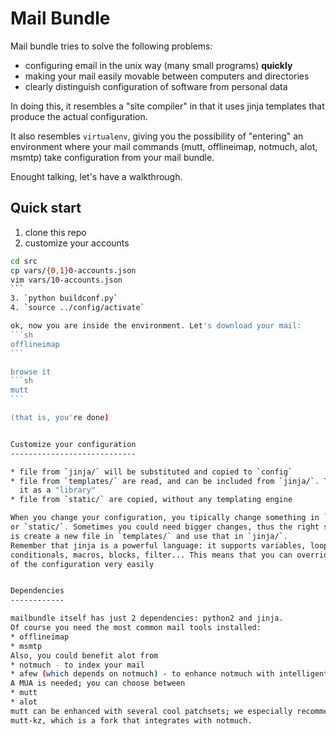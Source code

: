 Mail Bundle
============

Mail bundle tries to solve the following problems:
* configuring email in the unix way (many small programs) **quickly**
* making your mail easily movable between computers and directories
* clearly distinguish configuration of software from personal data

In doing this, it resembles a "site compiler" in that it uses jinja templates
that produce the actual configuration.

It also resembles `virtualenv`, giving you the possibility of "entering" an
environment where your mail commands (mutt, offlineimap, notmuch, alot, msmtp)
take configuration from your mail bundle.

Enought talking, let's have a walkthrough.

Quick start
-------------

1. clone this repo
2. customize your accounts
````sh
cd src
cp vars/{0,1}0-accounts.json
vim vars/10-accounts.json
```
3. `python buildconf.py`
4. `source ../config/activate`

ok, now you are inside the environment. Let's download your mail:
```sh
offlineimap
```

browse it
```sh
mutt
```

(that is, you're done)


Customize your configuration
----------------------------

* file from `jinja/` will be substituted and copied to `config`
* file from `templates/` are read, and can be included from `jinja/`. Think of
  it as a "library"
* file from `static/` are copied, without any templating engine

When you change your configuration, you tipically change something in `jinja/`
or `static/`. Sometimes you could need bigger changes, thus the right solution
is create a new file in `templates/` and use that in `jinja/`.
Remember that jinja is a powerful language: it supports variables, loops,
conditionals, macros, blocks, filter... This means that you can override a part
of the configuration very easily


Dependencies
------------

mailbundle itself has just 2 dependencies: python2 and jinja.
Of course you need the most common mail tools installed:
* offlineimap
* msmtp
Also, you could benefit alot from
* notmuch - to index your mail
* afew (which depends on notmuch) - to enhance notmuch with intelligent tagging
A MUA is needed; you can choose between
* mutt
* alot
mutt can be enhanced with several cool patchsets; we especially recommend
mutt-kz, which is a fork that integrates with notmuch.
